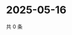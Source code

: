 # 2025-05-16

共 0 条

<!-- BEGIN ZHIHUVIDEO -->
<!-- 最后更新时间 Fri May 16 2025 23:10:47 GMT+0800 (China Standard Time) -->

<!-- END ZHIHUVIDEO -->
